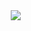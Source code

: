 <a href="https://velog.io/@yeongkyo1997">
    <img 
        src="http://img.shields.io/badge/-우당탕탕-222222?style=flat&logo=Vector Logo Zone&link=https://velog.io/@yeongkyo1997"
        style="height : auto; margin-left : 10px; margin-right : 10px;"/>
</a>
